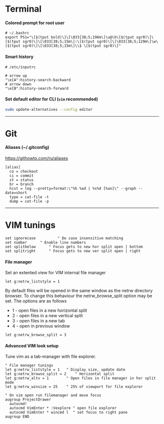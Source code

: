 # Terminal
#### Colored prompt for root user 
```
# ~/.bashrc
export PS1="\[$(tput bold)\]\[\033[38;5;196m\]\u@\h\[$(tput sgr0)\]\[$(tput sgr0)\]\[\033[38;5;15m\]:\[$(tput sgr0)\]\[\033[38;5;129m\]\w\[$(tput sgr0)\]\[\033[38;5;15m\]\\$ \[$(tput sgr0)\]"
```

#### Smart history
```
# /etc/inputrc

# arrow up
"\e[A":history-search-backward
# arrow down
"\e[B":history-search-forward
```

#### Set default editor for CLI (`vim` recommended)
```sh
sudo update-alternatives --config editor
```

----
# Git
#### Aliases (~/.gitconfig)
https://githowto.com/ru/aliases
```
[alias]
  co = checkout
  ci = commit
  st = status
  br = branch
  hist = log --pretty=format:\"%h %ad | %s%d [%an]\" --graph --date=short
  type = cat-file -t
  dump = cat-file -p
```

----
# VIM tunings
```
set ignorecase          " Do case insensitive matching
set number		" Enable line numbers
set splitbelow		" Focus gets to new hor split open | bottom
set splitright 		" Focus gets to new ver split open | right
```

#### File manager
Set an extented view for VIM internal file manager
```
let g:netrw_liststyle = 1
```

By default files will be opened in the same window as the netrw directory browser. 
To change this behaviour the netrw_browse_split option may be set. The options are as follows
* 1 - open files in a new horizontal split
* 2 - open files in a new vertical split
* 3 - open files in a new tab
* 4 - open in previous window

```
let g:netrw_browse_split = 3
```

#### Advanced VIM look setup
Tune vim as a tab-manager with file explorer.
```
" File manager tunings
let g:netrw_liststyle = 1	" Display size, update date
let g:netrw_browse_split = 2	" Horizontal split
let g:netrw_altv = 1		" Open files in file manager in hor split mode
let g:netrw_winsize = 25	" 25% of viewport for file explorer

" On vim open run filemanager and move focus
augroup ProjectDrawer
  autocmd!
  autocmd VimEnter * :Vexplore " open file explorer
  autocmd VimEnter * wincmd l  " set focus to right pane
augroup END
```

